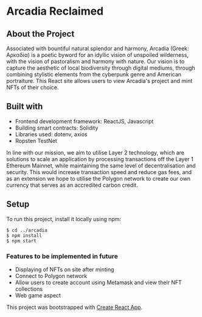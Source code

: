# Arcadia Reclaimed

## About the Project
Associated with bountiful natural splendor and harmony, Arcadia (Greek: Αρκαδία) is a poetic byword for an idyllic vision of unspoiled wilderness, with the vision of pastoralism and harmony with nature.
Our vision is to capture the aesthetic of local biodiversity through digital mediums, through 
combining stylistic elements from the cyberpunk genre and American portraiture.
This React site allows users to view Arcadia's project and mint NFTs of their choice.

## Built with
- Frontend development framework: ReactJS, Javascript
- Building smart contracts: Solidity
- Libraries used: dotenv, axios
- Ropsten TestNet

In line with our mission, we aim to utilise Layer 2 technology, which are solutions to scale an application by processing transactions off the Layer 1 Ethereum Mainnet, while maintaining the same level of decentralisation and security. This would increase transaction speed and reduce gas fees, and as an extension we hope to utilise the Polygon network to create our own currency that serves as an accredited carbon credit.

## Setup
To run this project, install it locally using npm:
```
$ cd ../arcadia
$ npm install
$ npm start
```

### Features to be implemented in future
- Displaying of NFTs on site after minting
- Connect to Polygon network
- Allow users to create account using Metamask and view their NFT collections
- Web game aspect

This project was bootstrapped with [Create React App](https://github.com/facebook/create-react-app).

